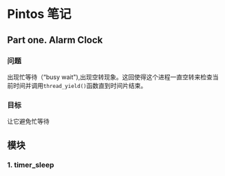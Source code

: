 #                  Pintos 笔记



## Part one. Alarm Clock

### 问题

出现忙等待（“busy wait"),出现空转现象。这回使得这个进程一直空转来检查当前时间并调用`thread_yield()`函数直到时间片结束。

### 目标

让它避免忙等待

## 模块

### 1. timer_sleep







